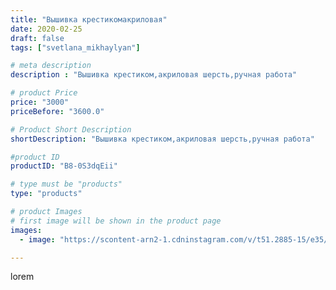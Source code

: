 ```yaml
---
title: "Вышивка крестикомакриловая"
date: 2020-02-25
draft: false
tags: ["svetlana_mikhaylyan"]

# meta description
description : "Вышивка крестиком,акриловая шерсть,ручная работа"

# product Price
price: "3000"
priceBefore: "3600.0"

# Product Short Description
shortDescription: "Вышивка крестиком,акриловая шерсть,ручная работа"

#product ID
productID: "B8-0S3dqEii"

# type must be "products"
type: "products"

# product Images
# first image will be shown in the product page
images:
  - image: "https://scontent-arn2-1.cdninstagram.com/v/t51.2885-15/e35/84245748_2240349806269202_9009516292683316985_n.jpg?se=7&tp=1&_nc_ht=scontent-arn2-1.cdninstagram.com&_nc_cat=102&_nc_ohc=u5FG-WOFiQEAX9yzxgq&ccb=7-4&oh=b581125dad67a976eee1e005621ae2d6&oe=6084FB17&_nc_sid=86f79a&ig_cache_key=MjI1MTQ2Njg1ODY1NDM1MzU3MA%3D%3D.2-ccb7-4"

---
```

lorem
